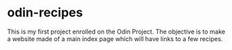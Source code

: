 # odin-recipes

This is my first project enrolled on the Odin Project.
The objective is to make a website made of a main index page which will have links to a few recipes.
